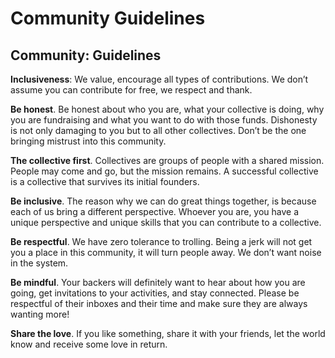 # Community Guidelines

## **Community: Guidelines**

**Inclusiveness**: We value, encourage all types of contributions. We don’t assume you can contribute for free, we respect and thank.

**Be honest**. Be honest about who you are, what your collective is doing, why you are fundraising and what you want to do with those funds. Dishonesty is not only damaging to you but to all other collectives. Don’t be the one bringing mistrust into this community.

**The collective first**. Collectives are groups of people with a shared mission. People may come and go, but the mission remains. A successful collective is a collective that survives its initial founders.

**Be inclusive**. The reason why we can do great things together, is because each of us bring a different perspective. Whoever you are, you have a unique perspective and unique skills that you can contribute to a collective.

**Be respectful**. We have zero tolerance to trolling. Being a jerk will not get you a place in this community, it will turn people away. We don’t want noise in the system.

**Be mindful**. Your backers will definitely want to hear about how you are going, get invitations to your activities, and stay connected. Please be respectful of their inboxes and their time and make sure they are always wanting more!

**Share the love**. If you like something, share it with your friends, let the world know and receive some love in return.

